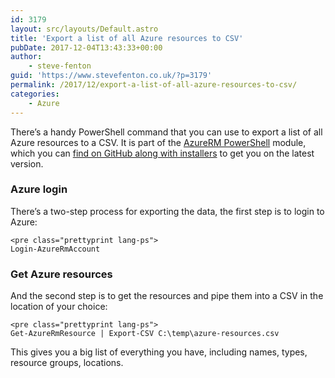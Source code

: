 ```yaml
---
id: 3179
layout: src/layouts/Default.astro
title: 'Export a list of all Azure resources to CSV'
pubDate: 2017-12-04T13:43:33+00:00
author:
    - steve-fenton
guid: 'https://www.stevefenton.co.uk/?p=3179'
permalink: /2017/12/export-a-list-of-all-azure-resources-to-csv/
categories:
    - Azure
---
```


There’s a handy PowerShell command that you can use to export a list of all Azure resources to a CSV. It is part of the [AzureRM PowerShell](https://docs.microsoft.com/en-gb/powershell/module/azurerm.resources/?WT.mc_id=DT-MVP-5002938) module, which you can [find on GitHub along with installers](https://github.com/Azure/azure-powershell/releases) to get you on the latest version.

### Azure login

There’s a two-step process for exporting the data, the first step is to login to Azure:

```
<pre class="prettyprint lang-ps">
Login-AzureRmAccount
```

### Get Azure resources

And the second step is to get the resources and pipe them into a CSV in the location of your choice:

```
<pre class="prettyprint lang-ps">
Get-AzureRmResource | Export-CSV C:\temp\azure-resources.csv
```

This gives you a big list of everything you have, including names, types, resource groups, locations.